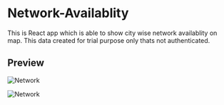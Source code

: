 # Network-Availablity
This is React app which is able to show city wise network availablity on map.
This data created for trial purpose only thats not authenticated.

## Preview
![Network](https://drive.google.com/uc?export=view&id=1qSCMPHsVr0ifAcses3oti-FZgNlPJFJU)

![Network](https://drive.google.com/uc?export=view&id=1AvtUwQoMf7Ga_12Iudy2ls-Kxn8SeC8k)
